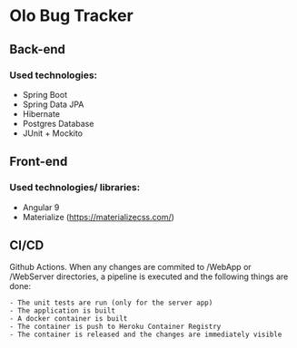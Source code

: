 
# Olo Bug Tracker

## Back-end

### Used technologies:

 - Spring Boot
 - Spring Data JPA
 - Hibernate
 - Postgres Database
 - JUnit + Mockito

## Front-end

### Used technologies/ libraries:

 - Angular 9
 - Materialize (https://materializecss.com/)

## CI/CD

Github Actions. When any changes are commited to /WebApp or /WebServer directories, a pipeline is executed and the following things are done:

    - The unit tests are run (only for the server app)
    - The application is built
    - A docker container is built
    - The container is push to Heroku Container Registry
    - The container is released and the changes are immediately visible
